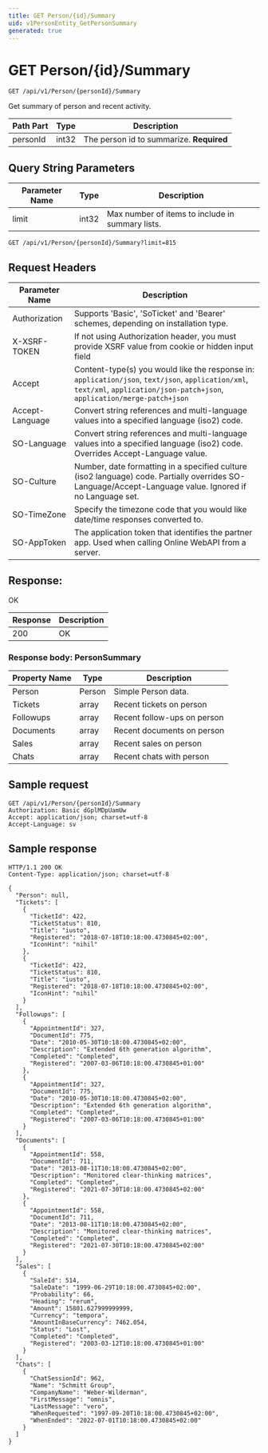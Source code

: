 ```yaml
---
title: GET Person/{id}/Summary
uid: v1PersonEntity_GetPersonSummary
generated: true
---
```


# GET Person/{id}/Summary

```http
GET /api/v1/Person/{personId}/Summary
```

Get summary of person and recent activity.






| Path Part | Type | Description |
|-----------|------|-------------|
| personId | int32 | The person id to summarize. **Required** |


## Query String Parameters

| Parameter Name | Type |  Description |
|----------------|------|--------------|
| limit | int32 |  Max number of items to include in summary lists. |

```http
GET /api/v1/Person/{personId}/Summary?limit=815
```


## Request Headers

| Parameter Name | Description |
|----------------|-------------|
| Authorization  | Supports 'Basic', 'SoTicket' and 'Bearer' schemes, depending on installation type. |
| X-XSRF-TOKEN   | If not using Authorization header, you must provide XSRF value from cookie or hidden input field |
| Accept         | Content-type(s) you would like the response in: `application/json`, `text/json`, `application/xml`, `text/xml`, `application/json-patch+json`, `application/merge-patch+json` |
| Accept-Language | Convert string references and multi-language values into a specified language (iso2) code. |
| SO-Language | Convert string references and multi-language values into a specified language (iso2) code. Overrides Accept-Language value. |
| SO-Culture | Number, date formatting in a specified culture (iso2 language) code. Partially overrides SO-Language/Accept-Language value. Ignored if no Language set. |
| SO-TimeZone | Specify the timezone code that you would like date/time responses converted to. |
| SO-AppToken | The application token that identifies the partner app. Used when calling Online WebAPI from a server. |


## Response:

OK

| Response | Description |
|----------------|-------------|
| 200 | OK |

### Response body: PersonSummary

| Property Name | Type |  Description |
|----------------|------|--------------|
| Person | Person | Simple Person data. |
| Tickets | array | Recent tickets on person |
| Followups | array | Recent follow-ups on person |
| Documents | array | Recent documents on person |
| Sales | array | Recent sales on person |
| Chats | array | Recent chats with person |

## Sample request

```http!
GET /api/v1/Person/{personId}/Summary
Authorization: Basic dGplMDpUamUw
Accept: application/json; charset=utf-8
Accept-Language: sv
```

## Sample response

```http_
HTTP/1.1 200 OK
Content-Type: application/json; charset=utf-8

{
  "Person": null,
  "Tickets": [
    {
      "TicketId": 422,
      "TicketStatus": 810,
      "Title": "iusto",
      "Registered": "2018-07-18T10:18:00.4730845+02:00",
      "IconHint": "nihil"
    },
    {
      "TicketId": 422,
      "TicketStatus": 810,
      "Title": "iusto",
      "Registered": "2018-07-18T10:18:00.4730845+02:00",
      "IconHint": "nihil"
    }
  ],
  "Followups": [
    {
      "AppointmentId": 327,
      "DocumentId": 775,
      "Date": "2010-05-30T10:18:00.4730845+02:00",
      "Description": "Extended 6th generation algorithm",
      "Completed": "Completed",
      "Registered": "2007-03-06T10:18:00.4730845+01:00"
    },
    {
      "AppointmentId": 327,
      "DocumentId": 775,
      "Date": "2010-05-30T10:18:00.4730845+02:00",
      "Description": "Extended 6th generation algorithm",
      "Completed": "Completed",
      "Registered": "2007-03-06T10:18:00.4730845+01:00"
    }
  ],
  "Documents": [
    {
      "AppointmentId": 558,
      "DocumentId": 711,
      "Date": "2013-08-11T10:18:00.4730845+02:00",
      "Description": "Monitored clear-thinking matrices",
      "Completed": "Completed",
      "Registered": "2021-07-30T10:18:00.4730845+02:00"
    },
    {
      "AppointmentId": 558,
      "DocumentId": 711,
      "Date": "2013-08-11T10:18:00.4730845+02:00",
      "Description": "Monitored clear-thinking matrices",
      "Completed": "Completed",
      "Registered": "2021-07-30T10:18:00.4730845+02:00"
    }
  ],
  "Sales": [
    {
      "SaleId": 514,
      "SaleDate": "1999-06-29T10:18:00.4730845+02:00",
      "Probability": 66,
      "Heading": "rerum",
      "Amount": 15801.627999999999,
      "Currency": "tempora",
      "AmountInBaseCurrency": 7462.054,
      "Status": "Lost",
      "Completed": "Completed",
      "Registered": "2003-03-12T10:18:00.4730845+01:00"
    }
  ],
  "Chats": [
    {
      "ChatSessionId": 962,
      "Name": "Schmitt Group",
      "CompanyName": "Weber-Wilderman",
      "FirstMessage": "omnis",
      "LastMessage": "vero",
      "WhenRequested": "1997-09-20T10:18:00.4730845+02:00",
      "WhenEnded": "2022-07-01T10:18:00.4730845+02:00"
    }
  ]
}
```